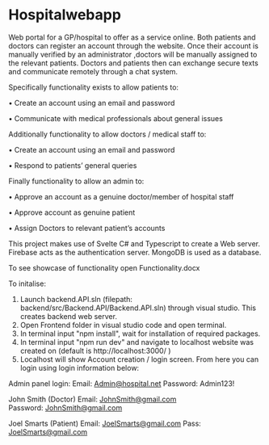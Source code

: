 # Hospitalwebapp
Web portal for a GP/hospital to offer as a service online. Both patients and doctors can register an account through the website. Once their account is manually verified by an administrator ,doctors will be manually assigned to the relevant patients. Doctors and patients then can exchange secure texts and communicate remotely through a chat system.

Specifically functionality exists to allow patients to:

•	Create an account using an email and password

•	Communicate with medical professionals about general issues

Additionally functionality to allow doctors / medical staff to:

•	Create an account using an email and password

•	Respond to patients’ general queries

Finally functionality to allow an admin to:

•	Approve an account as a genuine doctor/member of hospital staff

•	Approve account as genuine patient

•	Assign Doctors to relevant patient’s accounts


This project makes use of Svelte C# and Typescript to create a Web server.
Firebase acts as the authentication server.
 MongoDB is used as a database. 

To see showcase of functionality open Functionality.docx



To initalise: 
1. Launch backend.API.sln (filepath: backend/src/Backend.API/Backend.API.sln) through visual studio. This creates backend web server.
2. Open Frontend folder in visual studio code and open terminal. 
3. In terminal input "npm install", wait for installation of required packages.
4. In terminal input "npm run dev" and navigate to localhost website was created on (default is http://localhost:3000/ )
5. Localhost will show Account creation / login screen. From here you can login using login information below:

Admin panel login:
Email: Admin@hospital.net
Password: Admin123!

John Smith (Doctor)
Email: JohnSmith@gmail.com	
Password: JohnSmith@gmail.com 

Joel Smarts (Patient)
Email: JoelSmarts@gmail.com
Pass: JoelSmarts@gmail.com 
